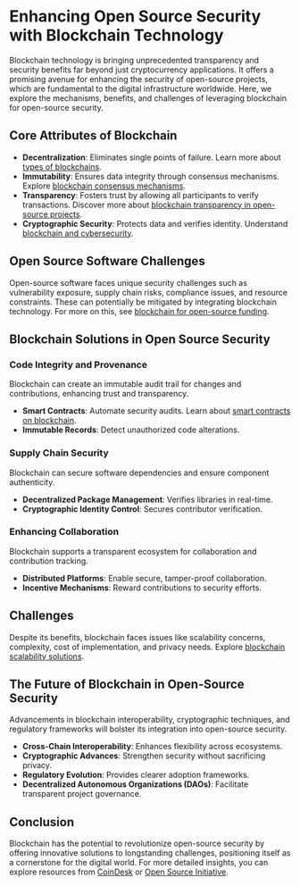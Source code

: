 # Enhancing Open Source Security with Blockchain Technology

Blockchain technology is bringing unprecedented transparency and security benefits far beyond just cryptocurrency applications. It offers a promising avenue for enhancing the security of open-source projects, which are fundamental to the digital infrastructure worldwide. Here, we explore the mechanisms, benefits, and challenges of leveraging blockchain for open-source security.

## Core Attributes of Blockchain

- **Decentralization**: Eliminates single points of failure. Learn more about [types of blockchains](https://www.license-token.com/wiki/types-of-blockchains).
- **Immutability**: Ensures data integrity through consensus mechanisms. Explore [blockchain consensus mechanisms](https://www.license-token.com/wiki/blockchain-consensus-mechanisms).
- **Transparency**: Fosters trust by allowing all participants to verify transactions. Discover more about [blockchain transparency in open-source projects](https://www.license-token.com/wiki/blockchain-transparency-in-open-source-projects).
- **Cryptographic Security**: Protects data and verifies identity. Understand [blockchain and cybersecurity](https://www.license-token.com/wiki/blockchain-and-cybersecurity).

## Open Source Software Challenges

Open-source software faces unique security challenges such as vulnerability exposure, supply chain risks, compliance issues, and resource constraints. These can potentially be mitigated by integrating blockchain technology. For more on this, see [blockchain for open-source funding](https://www.license-token.com/wiki/blockchain-for-open-source-funding).

## Blockchain Solutions in Open Source Security

### Code Integrity and Provenance

Blockchain can create an immutable audit trail for changes and contributions, enhancing trust and transparency.

- **Smart Contracts**: Automate security audits. Learn about [smart contracts on blockchain](https://www.license-token.com/wiki/smart-contracts-on-blockchain).
- **Immutable Records**: Detect unauthorized code alterations.

### Supply Chain Security

Blockchain can secure software dependencies and ensure component authenticity.

- **Decentralized Package Management**: Verifies libraries in real-time.
- **Cryptographic Identity Control**: Secures contributor verification.

### Enhancing Collaboration

Blockchain supports a transparent ecosystem for collaboration and contribution tracking.

- **Distributed Platforms**: Enable secure, tamper-proof collaboration.
- **Incentive Mechanisms**: Reward contributions to security efforts.

## Challenges

Despite its benefits, blockchain faces issues like scalability concerns, complexity, cost of implementation, and privacy needs. Explore [blockchain scalability solutions](https://www.license-token.com/wiki/blockchain-scalability-solutions).

## The Future of Blockchain in Open-Source Security

Advancements in blockchain interoperability, cryptographic techniques, and regulatory frameworks will bolster its integration into open-source security.

- **Cross-Chain Interoperability**: Enhances flexibility across ecosystems.
- **Cryptographic Advances**: Strengthen security without sacrificing privacy.
- **Regulatory Evolution**: Provides clearer adoption frameworks.
- **Decentralized Autonomous Organizations (DAOs)**: Facilitate transparent project governance.

## Conclusion

Blockchain has the potential to revolutionize open-source security by offering innovative solutions to longstanding challenges, positioning itself as a cornerstone for the digital world. For more detailed insights, you can explore resources from [CoinDesk](https://www.coindesk.com) or [Open Source Initiative](https://opensource.org/).